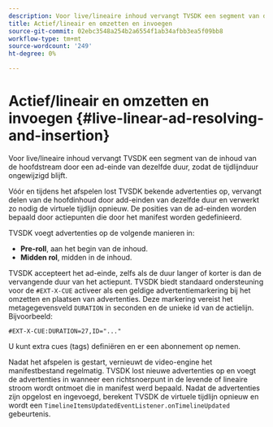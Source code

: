 ```yaml
---
description: Voor live/lineaire inhoud vervangt TVSDK een segment van de inhoud van de hoofdstream door een ad-einde van dezelfde duur, zodat de tijdlijnduur ongewijzigd blijft.
title: Actief/lineair en omzetten en invoegen
source-git-commit: 02ebc3548a254b2a6554f1ab34afbb3ea5f09bb8
workflow-type: tm+mt
source-wordcount: '249'
ht-degree: 0%

---
```


# Actief/lineair en omzetten en invoegen {#live-linear-ad-resolving-and-insertion}

Voor live/lineaire inhoud vervangt TVSDK een segment van de inhoud van de hoofdstream door een ad-einde van dezelfde duur, zodat de tijdlijnduur ongewijzigd blijft.

Vóór en tijdens het afspelen lost TVSDK bekende advertenties op, vervangt delen van de hoofdinhoud door add-einden van dezelfde duur en verwerkt zo nodig de virtuele tijdlijn opnieuw. De posities van de ad-einden worden bepaald door actiepunten die door het manifest worden gedefinieerd.

TVSDK voegt advertenties op de volgende manieren in:

* **Pre-roll**, aan het begin van de inhoud.
* **Midden rol**, midden in de inhoud.

TVSDK accepteert het ad-einde, zelfs als de duur langer of korter is dan de vervangende duur van het actiepunt. TVSDK biedt standaard ondersteuning voor de `#EXT-X-CUE` activeer als een geldige advertentiemarkering bij het omzetten en plaatsen van advertenties. Deze markering vereist het metagegevensveld `DURATION` in seconden en de unieke id van de actielijn. Bijvoorbeeld:

```
#EXT-X-CUE:DURATION=27,ID="..."
```

U kunt extra cues (tags) definiëren en er een abonnement op nemen.

Nadat het afspelen is gestart, vernieuwt de video-engine het manifestbestand regelmatig. TVSDK lost nieuwe advertenties op en voegt de advertenties in wanneer een richtsnoerpunt in de levende of lineaire stroom wordt ontmoet die in manifest werd bepaald. Nadat de advertenties zijn opgelost en ingevoegd, berekent TVSDK de virtuele tijdlijn opnieuw en wordt een `TimelineItemsUpdatedEventListener.onTimelineUpdated` gebeurtenis.
